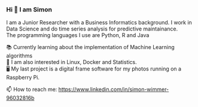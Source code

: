 ### Hi 👋 I am Simon    


I am a Junior Researcher with a Business Informatics background. 
I work in Data Science and do time series analysis for predictive maintainance.  
The programming languages I use are Python, R and Java 

📚 Currently learning about the implementation of Machine Learning algorithms     
🔬 I am also interested in Linux, Docker and Statistics.   
🖥️ My last project is a digital frame software for my photos running on a Raspberry Pi.   

📫 How to reach me: https://www.linkedin.com/in/simon-wimmer-96032816b     

<!--<img align="right" src="https://octodex.github.com/images/orderedlistocat.png" alt="drawing" width="150"/>-->


 
<!--
**Codingsimon/Codingsimon** is a ✨ _special_ ✨ repository because its `README.md` (this file) appears on your GitHub profile.

Here are some ideas to get you started:

- 🔭 I’m  currently working on ...
- 🌱 I’m currently learning ...
- 👯 I’m looking to collaborate on ...
- 🤔 I’m looking for help with ...
- 💬 Ask me about ...
- 📫 How to reach me: ...
- 😄 Pronouns: ...
- ⚡ Fun fact: ...
🌐 Looking forward to redesign my website.
Interested in emerging technologies and innovative businesses.  
-->
